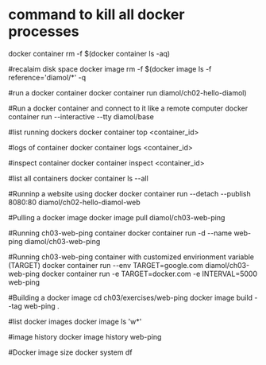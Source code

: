 
# command to kill all docker processes
docker container rm -f $(docker container ls -aq)

#recalaim disk space
docker image rm -f $(docker image ls -f reference='diamol/*' -q

#run a docker container
docker container run diamol/ch02-hello-diamol)

#Run a docker container and connect to it like a remote computer
docker container run --interactive --tty diamol/base

#list running dockers
docker container top <container_id>

#logs of container
docker container logs <container_id>

#inspect container
docker container inspect <container_id>

#list all containers
docker container ls --all

#Runninp a website using docker
docker container run --detach --publish 8080:80 diamol/ch02-hello-diamol-web

#Pulling a docker image
docker image pull diamol/ch03-web-ping

#Running ch03-web-ping container
docker container run -d --name web-ping diamol/ch03-web-ping

#Running  ch03-web-ping container with customized envirionment variable (TARGET)
docker container run --env TARGET=google.com diamol/ch03-web-ping
docker container run -e TARGET=docker.com -e INTERVAL=5000 web-ping

#Building a docker image
cd ch03/exercises/web-ping
docker image build --tag web-ping .

#list docker images
docker image ls 'w*'

#image history
docker image history web-ping

#Docker image size
docker system df
